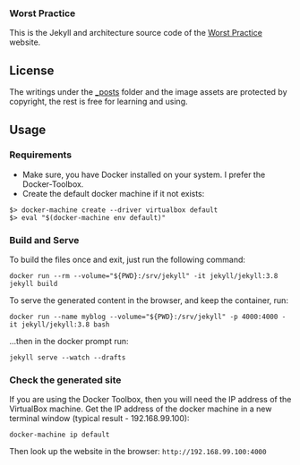 ### Worst Practice

This is the Jekyll and architecture source code of the [Worst Practice](https://www.worstpractice.dev) website. 

## License

The writings under the [_posts](_posts) folder and the image assets are protected by copyright, the rest is free for learning and using.

## Usage
### Requirements
* Make sure, you have Docker installed on your system. I prefer the Docker-Toolbox.
* Create the default docker machine if it not exists:
```
$> docker-machine create --driver virtualbox default
$> eval "$(docker-machine env default)"
```

### Build and Serve
To build the files once and exit, just run the following command:
```
docker run --rm --volume="${PWD}:/srv/jekyll" -it jekyll/jekyll:3.8 jekyll build
```
To serve the generated content in the browser, and keep the container, run:
```
docker run --name myblog --volume="${PWD}:/srv/jekyll" -p 4000:4000 -it jekyll/jekyll:3.8 bash
```
...then in the docker prompt run:
```
jekyll serve --watch --drafts
```

### Check the generated site
If you are using the Docker Toolbox, then you will need the IP address of the VirtualBox machine. 
Get the IP address of the docker machine in a new terminal window (typical result - 192.168.99.100):
```
docker-machine ip default
```
Then look up the website in the browser: `http://192.168.99.100:4000`
